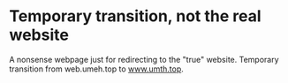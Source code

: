 # Temporary transition, not the real website

A nonsense webpage just for redirecting to the "true" website.
Temporary transition from web.umeh.top to www.umth.top.
